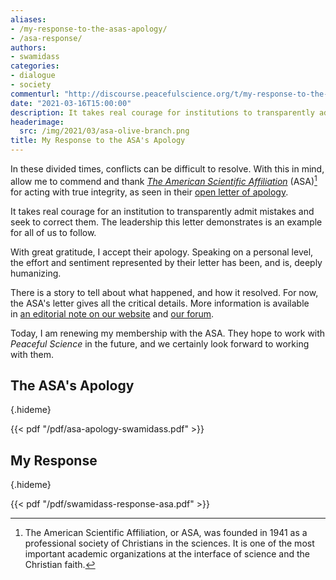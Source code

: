 ```yaml
---
aliases:
- /my-response-to-the-asas-apology/
- /asa-response/
authors:
- swamidass
categories:
- dialogue
- society
commenturl: "http://discourse.peacefulscience.org/t/my-response-to-the-asas-apology/13402"
date: "2021-03-16T15:00:00"
description: It takes real courage for institutions to transparently admit mistakes and to correct them. The ASA offers an olive branch. I accept.
headerimage:
  src: /img/2021/03/asa-olive-branch.png
title: My Response to the ASA's Apology
---
```


In these divided times, conflicts can be difficult to resolve. With this in mind, allow me to commend and thank *[The American Scientific Affiliation](https://network.asa3.org/)* (ASA)[^1] for acting with true integrity, as seen in their [open letter of apology](pdf/asa-apology-swamidass.pdf).

It takes real courage for an institution to transparently admit mistakes and seek to correct them. The leadership this letter demonstrates is an example for all of us to follow.

With great gratitude, I accept their apology. Speaking on a personal level, the effort and sentiment represented by their letter has been, and is, deeply humanizing.  

There is a story to tell about what happened, and how it resolved. For now, the ASA's letter gives all the critical details. More information is available in [an editorial note on our website](/three-stories-on-adam/) and [our forum](https://discourse.peacefulscience.org/t/maybe-livestreaming-asa-workshop/849/9?u=swamidass). 

Today, I am renewing my membership with the ASA. They hope to work with *Peaceful Science* in the future, and we certainly look forward to working with them.

## The ASA's Apology
{.hideme}

{{< pdf "/pdf/asa-apology-swamidass.pdf" >}}


## My Response
{.hideme}

{{< pdf "/pdf/swamidass-response-asa.pdf" >}}


[^1]: The American Scientific Affiliation, or ASA, was founded in 1941 as a professional society of Christians in the sciences. It is one of the most important academic organizations at the interface of science and the Christian faith.
